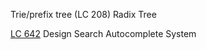 

Trie/prefix tree (LC 208)
Radix Tree

[LC 642](https://leetcode.com/problems/design-search-autocomplete-system/)
Design Search Autocomplete System
